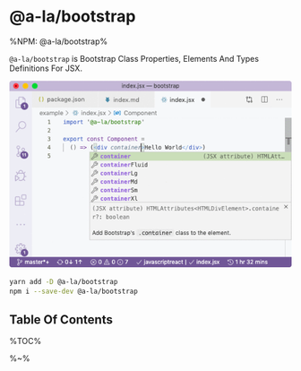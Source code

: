 # @a-la/bootstrap

%NPM: @a-la/bootstrap%

`@a-la/bootstrap` is Bootstrap Class Properties, Elements And Types Definitions For JSX.

<p align="center">
  <img src="./doc/container.gif" alt="bootstrap container autocompletions">
</p>

```sh
yarn add -D @a-la/bootstrap
npm i --save-dev @a-la/bootstrap
```

## Table Of Contents

%TOC%

%~%